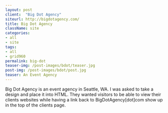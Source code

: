 ```yaml
---
layout: post
client:  "Big Dot Agency"
siteurl: http://bigdotagency.com/
title: Big Dot Agency
className: site
categories: 
- all
- site
tags:
- all
- grid960
permalink: big-dot
teaser-img: /post-images/bdot/teaser.jpg
post-img: /post-images/bdot/post.jpg
teaser: An Event Agency
---
```

Big Dot Agency is an event agency in Seattle, WA. I was asked to take a design and place it into HTML. They wanted visitors to be able to view their clients websites while having a link back to BigDotAgency[dot]com show up in the top of the clients page.